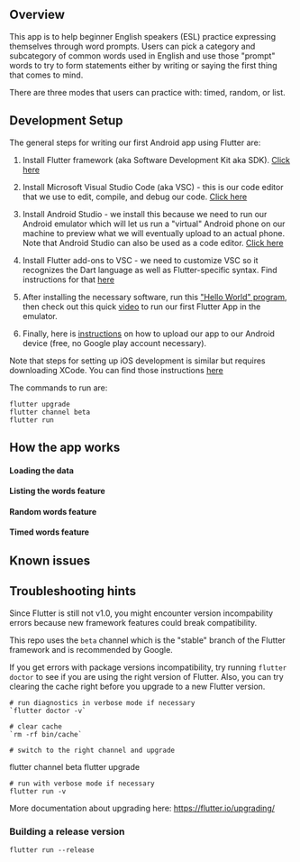 ## Overview
This app is to help beginner English speakers (ESL) practice expressing themselves
through word prompts. Users can pick a category and subcategory of common words
used in English and use those "prompt" words to try to form statements either
by writing or saying  the first thing that comes to mind.

 There are three modes that users can practice with: timed, random, or list. 

## Development Setup
The general steps for writing our first Android app using Flutter are:

1. Install Flutter framework (aka Software Development Kit aka SDK). [Click here](https://flutter.io/get-started/install/)

2. Install Microsoft Visual Studio Code (aka VSC) - this is our code editor that we use to edit, compile, and debug our code. [Click here](https://code.visualstudio.com/download)

3. Install Android Studio - we install this because we need to run our Android emulator which will let us run a "virtual" Android phone on our machine to preview what we will eventually upload to an actual phone. Note that Android Studio can also be used as a code editor. [Click here](https://developer.android.com/studio/index.html)

4. Install Flutter add-ons to VSC - we need to customize VSC so it recognizes the Dart language as well as Flutter-specific syntax. Find instructions for that [here](https://flutter.io/get-started/editor/#vscode)

5. After installing the necessary software, run this ["Hello World" program](https://flutter.io/get-started/codelab/), then check out this quick [video](https://www.youtube.com/watch?v=0gA6o6YWheo) to run our first Flutter App in the emulator.

6. Finally, here is [instructions](https://developer.android.com/studio/run/device.html) on how to upload our app to our Android device (free, no Google play account necessary). 

Note that steps for setting up iOS development is similar but requires downloading XCode. You can find those
instructions [here](https://flutter.io/setup-macos/#ios-setup)

The commands to run are:
```
flutter upgrade
flutter channel beta
flutter run
```

## How the app works

#### Loading the data


#### Listing the words feature

#### Random words feature

#### Timed words feature


## Known issues

## Troubleshooting hints
Since Flutter is still not v1.0, you might encounter
version incompability errors because new framework features could 
break compatibility.

This repo uses the `beta` channel which is the "stable" branch of the Flutter framework
and is recommended by Google.

If you get errors with package versions incompatibility, try
running `flutter doctor` to see if you are using the right
version of Flutter. Also, you can try clearing the cache
right before you upgrade to a new Flutter version.
```
# run diagnostics in verbose mode if necessary
`flutter doctor -v`

# clear cache
`rm -rf bin/cache`

# switch to the right channel and upgrade
```
flutter channel beta
flutter upgrade
```
# run with verbose mode if necessary
flutter run -v
```
More documentation about upgrading here: https://flutter.io/upgrading/

### Building a release version
```
flutter run --release
```
